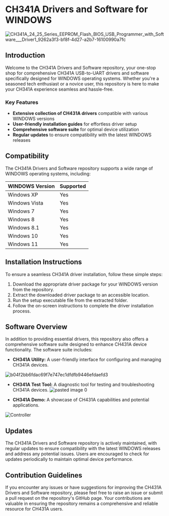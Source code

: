 # CH341A Drivers and Software for WINDOWS

![CH341A_24_25_Series_EEPROM_Flash_BIOS_USB_Programmer_with_Software___Driver1_9262a3f3-bf8f-4d27-a2b7-16100990a7fc](https://github.com/SomniferumLocator/CH431A-Drivers-and-Software-for-WINDOWS/assets/150518723/72bf3cd0-03b7-4f8b-b132-e38e1fddb428)

## Introduction

Welcome to the CH341A Drivers and Software repository, your one-stop shop for comprehensive CH341A USB-to-UART drivers and software specifically designed for WINDOWS operating systems. Whether you're a seasoned tech enthusiast or a novice user, this repository is here to make your CH341A experience seamless and hassle-free.

### Key Features

* **Extensive collection of CH431A drivers** compatible with various WINDOWS versions
* **User-friendly installation guides** for effortless driver setup
* **Comprehensive software suite** for optimal device utilization
* **Regular updates** to ensure compatibility with the latest WINDOWS releases

## Compatibility

The CH341A Drivers and Software repository supports a wide range of WINDOWS operating systems, including:

| WINDOWS Version | Supported |
|---|---|
| Windows XP | Yes |
| Windows Vista | Yes |
| Windows 7 | Yes |
| Windows 8 | Yes |
| Windows 8.1 | Yes |
| Windows 10 | Yes |
| Windows 11 | Yes |

## Installation Instructions

To ensure a seamless CH341A driver installation, follow these simple steps:

1. Download the appropriate driver package for your WINDOWS version from the repository.
2. Extract the downloaded driver package to an accessible location.
3. Run the setup executable file from the extracted folder.
4. Follow the on-screen instructions to complete the driver installation process.

## Software Overview

In addition to providing essential drivers, this repository also offers a comprehensive software suite designed to enhance CH431A device functionality. The software suite includes:

* **CH341A Utility:** A user-friendly interface for configuring and managing CH341A devices.

![b04f2bb6fdac69f7e747ec1dfdfb9446efdaefd3](https://github.com/SomniferumLocator/CH431A-Drivers-and-Software-for-WINDOWS/assets/150518723/a78c7170-78fa-4a6a-a421-d0b632c9fe10)

* **CH341A Test Tool:** A diagnostic tool for testing and troubleshooting CH341A devices.
![pasted image 0](https://github.com/SomniferumLocator/CH431A-Drivers-and-Software-for-WINDOWS/assets/150518723/fb548507-1071-4d16-9c03-a59c0dbda5d2)

* **CH341A Demo:** A showcase of CH431A capabilities and potential applications.

![Controller](https://github.com/SomniferumLocator/CH431A-Drivers-and-Software-for-WINDOWS/assets/150518723/3eff5685-193a-4108-a78d-e3e1f25ab5d4)

## Updates

The CH341A Drivers and Software repository is actively maintained, with regular updates to ensure compatibility with the latest WINDOWS releases and address any potential issues. Users are encouraged to check for updates periodically to maintain optimal device performance.

## Contribution Guidelines

If you encounter any issues or have suggestions for improving the CH431A Drivers and Software repository, please feel free to raise an issue or submit a pull request on the repository's GitHub page. Your contributions are valuable in ensuring the repository remains a comprehensive and reliable resource for CH431A users.
